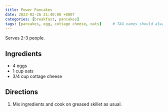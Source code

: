 ```yaml
---
title: Power Pancakes
date: 2023-02-26 21:40:00 +0007
categories: [breakfast, pancakes]
tags: [pancakes, egg, cottage cheese, oats]     # TAG names should always be lowercase
---
```


Serves 2-3 people.

## Ingredients

* 4 eggs
* 1 cup oats
* 3/4 cup cottage cheese

## Directions

1. Mix ingredients and cook on greased skillet as usual.
